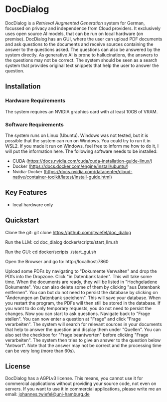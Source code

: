 # DocDialog
DocDialog is a *Retrieval Augmented Generation* system for German, focussed on privacy and independence from Cloud providers.
It exclusively uses open source AI models, that can be run on local hardware (on premise). DocDialog has an GUI, where the user
can upload PDF documents and ask questions to the documents and receive sources containing the answer to the questions asked. 
The questions can also be answered by the system directly. As generative AI is prone to hallucinations, the answers to the questions
may not be correct. The system should be seen as a search system that provides original text snippets that help the user to
answer the question.

## Installation
### Hardware Requirements
The system requires an NVIDIA graphics card with at least 10GB of VRAM.
### Software Requirements
The system runs on Linux (Ubuntu). Windows was not tested, but it is possible that the system can run on Windows. You could try to run it in WSL2. If you made it run on Windows, feel free to inform me how to do it, I will put the information here. 
The following software needs to be installed:
* CUDA (https://docs.nvidia.com/cuda/cuda-installation-guide-linux/)
* Docker (https://docs.docker.com/engine/install/ubuntu/)
* Nvidia-Docker (https://docs.nvidia.com/datacenter/cloud-native/container-toolkit/latest/install-guide.html)

## Key Features
* local hardware only

## Quickstart
Clone the git:
    git clone https://github.com/jtwiefel/doc_dialog

Run the LLM:
    cd doc_dialog
    docker/scripts/start_llm.sh

Run the GUI:
    cd docker/scripts
    ./start_gui.sh

Open the Browser and go to:
    http://localhost:7860

Upload some PDFs by navigating to "Dokumente Verwalten" and drop the PDfs into the Dropzone.
Click "in Datenbank laden". This will take some time. When the documents are ready, they will be listed in "Hochgeladene Dokumente".
You can also delete some of them by clicking "aus Datenbank entfernen". You can but do not need to persist the database by clicking on
"Änderungen an Datenbank speichern". This will save your database. When you restart the program, the PDFs will then still be stored in the
database. If you want to do only temporary requests, you do not need to persist the changes.
Now you can start to ask questions. Navigate back to "Frage stellen". You can now enter a question at "Frage" and click "Frage verarbeiten".
The system will search for relevant sources in your documents that help to answer the question and display them under "Quellen".
You can also set the checkbox for "Frage beantworten" before clicking "Frage verarbeiten". The system then tries to give an answer to the question
below "Antwort". Note that the answer may not be correct and the processing time can be very long (more than 60s).

## License
DocDialog has a AGPLv3 license. This means, you cannot use it for commercial applications without providing your source code, not even on servers.
If you want to use it in commercial applications, please write me an email: johannes.twiefel@uni-hamburg.de